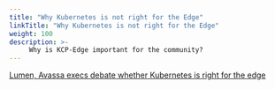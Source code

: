 ```yaml
---
title: "Why Kubernetes is not right for the Edge"
linkTitle: "Why Kubernetes is not right for the Edge"
weight: 100
description: >-
     Why is KCP-Edge important for the community?
---
```


[Lumen, Avassa execs debate whether Kubernetes is right for the edge](https://www.silverliningsinfo.com/cloud/lumen-avassa-execs-debate-whether-kubernetes-right-edge)
